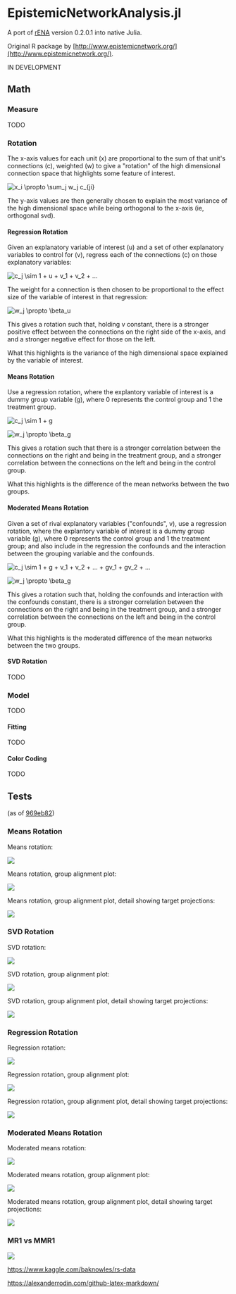 # EpistemicNetworkAnalysis.jl

A port of [rENA](https://rdrr.io/cran/rENA/) version 0.2.0.1 into native Julia.

Original R package by [http://www.epistemicnetwork.org/](http://www.epistemicnetwork.org/).

IN DEVELOPMENT

## Math

### Measure

TODO

### Rotation

The x-axis values for each unit (x) are proportional to the sum of that unit's connections (c), weighted (w) to give a "rotation" of the high dimensional connection space that highlights some feature of interest.

![x_i \propto \sum_j w_j c_{ji}](https://render.githubusercontent.com/render/math?math=x_i%20%5Cpropto%20%5Csum_j%20w_j%20c_%7Bji%7D)

The y-axis values are then generally chosen to explain the most variance of the high dimensional space while being orthogonal to the x-axis (ie, orthogonal svd).

#### Regression Rotation

Given an explanatory variable of interest (u) and a set of other explanatory variables to control for (v), regress each of the connections (c) on those explanatory variables:

![c_j \sim 1 + u + v_1 + v_2 + ...](https://render.githubusercontent.com/render/math?math=c_j%20%5Csim%201%20%2B%20u%20%2B%20v_1%20%2B%20v_2%20%2B%20...)

The weight for a connection is then chosen to be proportional to the effect size of the variable of interest in that regression:

![w_j \propto \beta_u](https://render.githubusercontent.com/render/math?math=w_j%20%5Cpropto%20%5Cbeta_u)

This gives a rotation such that, holding v constant, there is a stronger positive effect between the connections on the right side of the x-axis, and and a stronger negative effect for those on the left.

What this highlights is the variance of the high dimensional space explained by the variable of interest.

#### Means Rotation

Use a regression rotation, where the explantory variable of interest is a dummy group variable (g), where 0 represents the control group and 1 the treatment group.

![c_j \sim 1 + g](https://render.githubusercontent.com/render/math?math=c_j%20%5Csim%201%20%2B%20g)

![w_j \propto \beta_g](https://render.githubusercontent.com/render/math?math=w_j%20%5Cpropto%20%5Cbeta_g)

This gives a rotation such that there is a stronger correlation between the connections on the right and being in the treatment group, and a stronger correlation between the connections on the left and being in the control group.

What this highlights is the difference of the mean networks between the two groups.

#### Moderated Means Rotation

Given a set of rival explanatory variables ("confounds", v), use a regression rotation, where the explantory variable of interest is a dummy group variable (g), where 0 represents the control group and 1 the treatment group; and also include in the regression the confounds and the interaction between the grouping variable and the confounds.

![c_j \sim 1 + g + v_1 + v_2 + ... + gv_1 + gv_2 + ...](https://render.githubusercontent.com/render/math?math=c_j%20%5Csim%201%20%2B%20g%20%2B%20v_1%20%2B%20v_2%20%2B%20...%20%2B%20gv_1%20%2B%20gv_2%20%2B%20...)

![w_j \propto \beta_g](https://render.githubusercontent.com/render/math?math=w_j%20%5Cpropto%20%5Cbeta_g)

This gives a rotation such that, holding the confounds and interaction with the confounds constant, there is a stronger correlation between the connections on the right and being in the treatment group, and a stronger correlation between the connections on the left and being in the control group.

What this highlights is the moderated difference of the mean networks between the two groups.

#### SVD Rotation

TODO

### Model

TODO

#### Fitting

TODO

#### Color Coding

TODO

## Tests

(as of [969eb82](https://github.com/snotskie/EpistemicNetworkAnalysis.jl/commit/969eb822c7c8e420f0459c154a30ad2043062a42))

### Means Rotation

Means rotation:

![](examples/images/mr1.png)

Means rotation, group alignment plot:

![](examples/images/mr1-sub.png)

Means rotation, group alignment plot, detail showing target projections:

![](examples/images/mr1-sub-detail.png)

### SVD Rotation

SVD rotation:

![](examples/images/svd.png)

SVD rotation, group alignment plot:

![](examples/images/svd-sub.png)

SVD rotation, group alignment plot, detail showing target projections:

![](examples/images/svd-sub-detail.png)

### Regression Rotation

Regression rotation:

![](examples/images/rr1.png)

Regression rotation, group alignment plot:

![](examples/images/rr1-sub.png)

Regression rotation, group alignment plot, detail showing target projections:

![](examples/images/rr1-sub-detail.png)

### Moderated Means Rotation

Moderated means rotation:

![](examples/images/mmr1.png)

Moderated means rotation, group alignment plot:

![](examples/images/mmr1-sub.png)

Moderated means rotation, group alignment plot, detail showing target projections:

![](examples/images/mmr1-sub-detail.png)

### MR1 vs MMR1

![](examples/images/mr1-vs-mmr1.png)

https://www.kaggle.com/baknowles/rs-data

https://alexanderrodin.com/github-latex-markdown/
